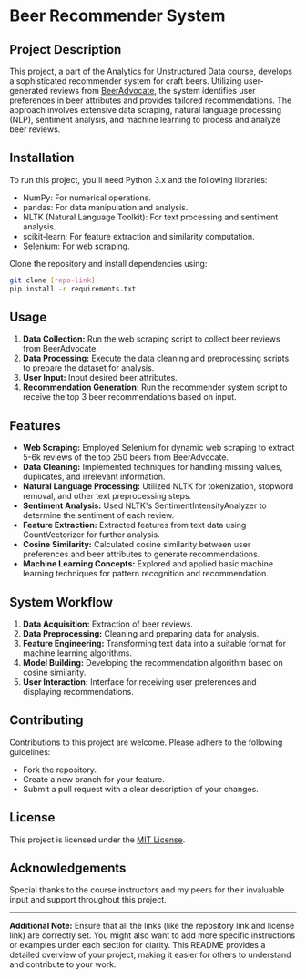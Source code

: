 # Beer Recommender System

## Project Description
This project, a part of the Analytics for Unstructured Data course, develops a sophisticated recommender system for craft beers. Utilizing user-generated reviews from [BeerAdvocate](https://www.beeradvocate.com), the system identifies user preferences in beer attributes and provides tailored recommendations. The approach involves extensive data scraping, natural language processing (NLP), sentiment analysis, and machine learning to process and analyze beer reviews.

## Installation
To run this project, you'll need Python 3.x and the following libraries:
- NumPy: For numerical operations.
- pandas: For data manipulation and analysis.
- NLTK (Natural Language Toolkit): For text processing and sentiment analysis.
- scikit-learn: For feature extraction and similarity computation.
- Selenium: For web scraping.

Clone the repository and install dependencies using:
```bash
git clone [repo-link]
pip install -r requirements.txt
```

## Usage
1. **Data Collection:** Run the web scraping script to collect beer reviews from BeerAdvocate.
2. **Data Processing:** Execute the data cleaning and preprocessing scripts to prepare the dataset for analysis.
3. **User Input:** Input desired beer attributes.
4. **Recommendation Generation:** Run the recommender system script to receive the top 3 beer recommendations based on input.

## Features
- **Web Scraping:** Employed Selenium for dynamic web scraping to extract 5-6k reviews of the top 250 beers from BeerAdvocate.
- **Data Cleaning:** Implemented techniques for handling missing values, duplicates, and irrelevant information.
- **Natural Language Processing:** Utilized NLTK for tokenization, stopword removal, and other text preprocessing steps. 
- **Sentiment Analysis:** Used NLTK's SentimentIntensityAnalyzer to determine the sentiment of each review.
- **Feature Extraction:** Extracted features from text data using CountVectorizer for further analysis.
- **Cosine Similarity:** Calculated cosine similarity between user preferences and beer attributes to generate recommendations.
- **Machine Learning Concepts:** Explored and applied basic machine learning techniques for pattern recognition and recommendation.

## System Workflow
1. **Data Acquisition:** Extraction of beer reviews.
2. **Data Preprocessing:** Cleaning and preparing data for analysis.
3. **Feature Engineering:** Transforming text data into a suitable format for machine learning algorithms.
4. **Model Building:** Developing the recommendation algorithm based on cosine similarity.
5. **User Interaction:** Interface for receiving user preferences and displaying recommendations.

## Contributing
Contributions to this project are welcome. Please adhere to the following guidelines:
- Fork the repository.
- Create a new branch for your feature.
- Submit a pull request with a clear description of your changes.

## License
This project is licensed under the [MIT License](LICENSE.md).

## Acknowledgements
Special thanks to the course instructors and my peers for their invaluable input and support throughout this project.

---

**Additional Note:** Ensure that all the links (like the repository link and license link) are correctly set. You might also want to add more specific instructions or examples under each section for clarity. This README provides a detailed overview of your project, making it easier for others to understand and contribute to your work.
